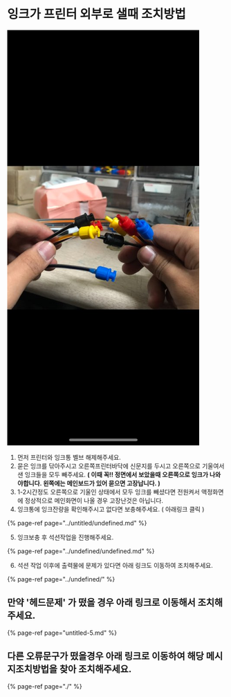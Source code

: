 # 잉크가 프린터 외부로 샐때 조치방법

![](../../.gitbook/assets/.jpg%20%286%29.jpeg)

1. 먼저 프린터와 잉크통 벨브 해제해주세요. 
2. 묻은 잉크를 닦아주시고 오른쪽프린터바닥에 신문지를 두시고 오른쪽으로 기울여서 샌 잉크들을 모두 빼주세요. **\( 이때 꼭!! 정면에서 보았을때 오른쪽으로 잉크가 나와야합니다. 왼쪽에는 메인보드가 있어 묻으면 고장납니다. \)** 
3. 1-2시간정도 오른쪽으로 기울인 상태에서 모두 잉크를 빼셨다면 전원켜서 액정화면에 정상적으로 메인화면이 나올 경우 고장난것은 아닙니다. 
4. 잉크통에 잉크잔량을 확인해주시고 없다면 보충해주세요. \( 아래링크 클릭 \)

{% page-ref page="../untitled/undefined.md" %}

   5. 잉크보충 후 석션작업을 진행해주세요.

{% page-ref page="../undefined/undefined.md" %}

6. 석션 작업 이후에 출력물에 문제가 있다면 아래 링크도 이동하여 조치해주세요.

{% page-ref page="../undefined/" %}





## 만약 '헤드문제' 가 떴을 경우 아래 링크로 이동해서 조치해주세요.

{% page-ref page="untitled-5.md" %}

## 다른 오류문구가 떴을경우 아래 링크로 이동하여 해당 메시지조치방법을 찾아 조치해주세요.

{% page-ref page="./" %}



